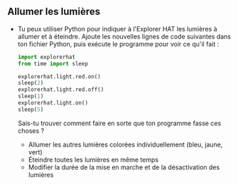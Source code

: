 ## Allumer les lumières

- Tu peux utiliser Python pour indiquer à l'Explorer HAT les lumières à allumer et à éteindre. Ajoute les nouvelles lignes de code suivantes dans ton fichier Python, puis exécute le programme pour voir ce qu'il fait :
    
    ```python
    import explorerhat
    from time import sleep
    
    explorerhat.light.red.on()
    sleep(2)
    explorerhat.light.red.off()
    sleep(1)
    explorerhat.light.on()
    sleep(5)
    ```
    
    Sais-tu trouver comment faire en sorte que ton programme fasse ces choses ?
    
    - Allumer les autres lumières colorées individuellement (bleu, jaune, vert)
    - Éteindre toutes les lumières en même temps
    - Modifier la durée de la mise en marche et de la désactivation des lumières